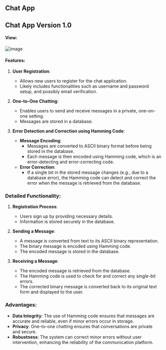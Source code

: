 ## Chat App

## Chat App Version 1.0
#### View:
![image](https://github.com/fmahadyBD/chat_app/assets/109776849/5a8b30ce-4083-4f34-94c1-6cc496993599)

#### Features:
1. **User Registration**:
   - Allows new users to register for the chat application.
   - Likely includes functionalities such as username and password setup, and possibly email verification.

2. **One-to-One Chatting**:
   - Enables users to send and receive messages in a private, one-on-one setting.
   - Messages are stored in a database.

3. **Error Detection and Correction using Hamming Code**:
   - **Message Encoding**:
     - Messages are converted to ASCII binary format before being stored in the database.
     - Each message is then encoded using Hamming code, which is an error-detecting and error-correcting code.
   - **Error Correction**:
     - If a single bit in the stored message changes (e.g., due to a database error), the Hamming code can detect and correct the error when the message is retrieved from the database.

### Detailed Functionality:
1. **Registration Process**:
   - Users sign up by providing necessary details.
   - Information is stored securely in the database.

2. **Sending a Message**:
   - A message is converted from text to its ASCII binary representation.
   - The binary message is encoded using Hamming code.
   - The encoded message is stored in the database.

3. **Receiving a Message**:
   - The encoded message is retrieved from the database.
   - The Hamming code is used to check for and correct any single-bit errors.
   - The corrected binary message is converted back to its original text form and displayed to the user.

### Advantages:
- **Data Integrity**: The use of Hamming code ensures that messages are accurate and reliable, even if minor errors occur in storage.
- **Privacy**: One-to-one chatting ensures that conversations are private and secure.
- **Robustness**: The system can correct minor errors without user intervention, enhancing the reliability of the communication platform.






